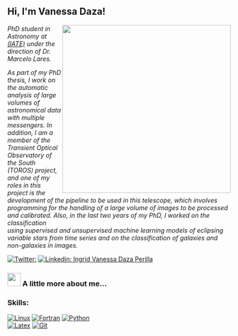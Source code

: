 <h2> Hi, I'm Vanessa Daza!</h2>


<img align='right' src="https://cdn.domestika.org/c_limit,dpr_1.0,f_auto,q_auto,w_820/v1454494321/content-items/001/523/663/yo-yo-yo-original.gif?1454494321" width="380">


<p><em>PhD student in Astronomy at  
<a href="https://iate.oac.uncor.edu/">(IATE)</a>  
under the direction of Dr. Marcelo Lares.

As part of my PhD thesis, I work on the automatic analysis of large volumes of astronomical data with multiple messengers. In addition, I am a member of the Transient Optical Observatory of the South (TOROS) project, and one of my roles in this project is the development of the pipeline to be used in this telescope, which involves programming for the handling of a large volume of images to be processed and calibrated. Also, in the last two years of my PhD, I worked on the classification  
using supervised and unsupervised machine learning models of eclipsing variable stars from time series and on the classification of galaxies and non-galaxies in images.</em></p>


[![Twitter: ](https://img.shields.io/twitter/follow/@DazaVanessa?style=social)](https://twitter.com/DazaVanessa)
[![Linkedin: Ingrid Vanessa Daza Perilla](https://img.shields.io/badge/-vanedaza-blue?style=flat-square&logo=Linkedin&logoColor=white&link=https://www.linkedin.com/in/ingrid-vanessa-daza-perilla/)](https://www.linkedin.com/in/ingrid-vanessa-daza-perilla/)



### <img src="https://media.giphy.com/media/WUlplcMpOCEmTGBtBW/giphy.gif" width="30">  A little more about me...  

### Skills:

[![Linux](https://img.shields.io/badge/Linux-999999?style=for-the-badge&logo=linux&logoColor=white&labelColor=101010)]()
[![Fortran](https://img.shields.io/badge/Fortran-FA7343?style=for-the-badge&logo=fortran&logoColor=white&labelColor=101010)]()
[![Python](https://img.shields.io/badge/Python-1575F9?style=for-the-badge&logo=python&logoColor=white&labelColor=101010)]()
</br>
[![Latex](https://img.shields.io/badge/LaTex-blueviolet?style=for-the-badge&logo=LaTex&logoColor=white&labelColor=101010)]()
[![Git](https://img.shields.io/badge/git-red?style=for-the-badge&logo=git&logoColor=white&labelColor=101010)]()
</br>
